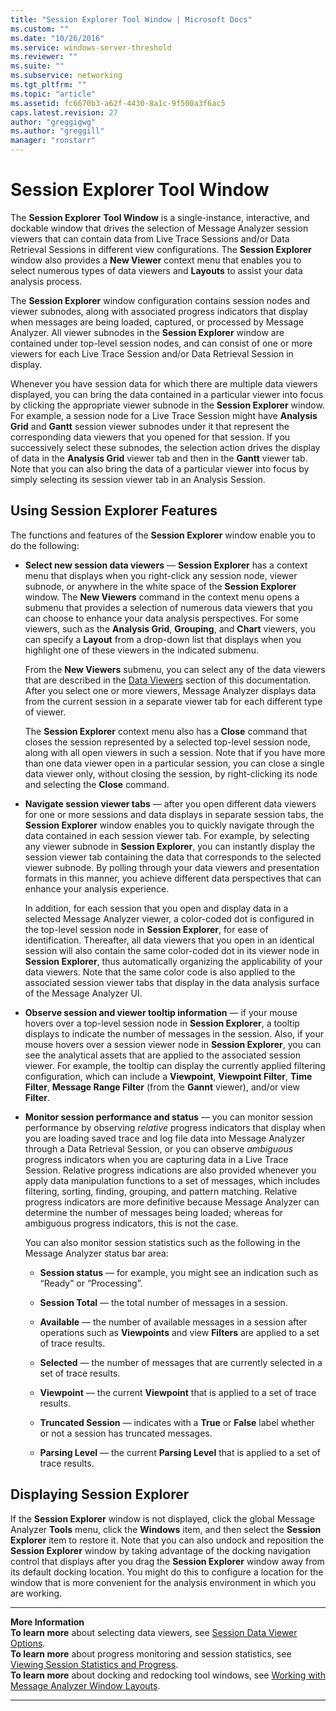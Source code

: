 ```yaml
---
title: "Session Explorer Tool Window | Microsoft Docs"
ms.custom: ""
ms.date: "10/26/2016"
ms.service: windows-server-threshold
ms.reviewer: ""
ms.suite: ""
ms.subservice: networking
ms.tgt_pltfrm: ""
ms.topic: "article"
ms.assetid: fc6670b3-a62f-4430-8a1c-9f500a3f6ac5
caps.latest.revision: 27
author: "greggigwg"
ms.author: "greggill"
manager: "ronstarr"
---
```


# Session Explorer Tool Window

The **Session Explorer** **Tool Window** is a single-instance, interactive, and dockable window that drives the selection of Message Analyzer session viewers that can contain data from Live Trace Sessions and/or Data Retrieval Sessions in different view configurations. The **Session Explorer** window also provides a **New Viewer** context menu that enables you to select numerous types of data viewers and **Layouts** to assist your data analysis process.  
  
 The **Session Explorer** window configuration contains session nodes and viewer subnodes, along with associated progress indicators that display when messages are being loaded, captured, or processed by Message Analyzer. All viewer subnodes in the **Session Explorer** window are contained under top-level session nodes, and can consist of one or more viewers for each Live Trace Session and/or Data Retrieval Session in display.  
  
 Whenever you have session data for which there are multiple data viewers displayed, you can bring the data contained in a particular viewer into focus by clicking the appropriate viewer subnode in the **Session Explorer** window. For example, a session node for a Live Trace Session might have **Analysis Grid** and **Gantt** session viewer subnodes under it that represent the corresponding data viewers that you opened for that session. If you successively select these subnodes, the selection action drives the display of data in the **Analysis Grid** viewer tab and then in the **Gantt** viewer tab. Note that you can also bring the data of a particular viewer into focus by simply selecting its session viewer tab in an Analysis Session.  
  
## Using Session Explorer Features  

 The functions and features of the **Session Explorer** window enable you to do the following:  
  
-   **Select new session data viewers** — **Session Explorer** has a context menu that displays when you right-click any session node, viewer subnode, or anywhere in the white space of the **Session Explorer** window. The **New Viewers** command in the context menu opens a submenu that provides a selection of numerous  data viewers that you can choose to enhance your data analysis perspectives. For some viewers, such as the **Analysis Grid**, **Grouping**, and **Chart** viewers, you can specify a **Layout** from a drop-down list that displays when you highlight one of these viewers in the indicated submenu.  
  
     From the **New Viewers** submenu, you can select any of the data viewers that are described in the [Data Viewers](data-viewers.md) section of this documentation. After you select one or more viewers, Message Analyzer displays data from the current session in a separate viewer tab for each different type of viewer.  
  
     The **Session Explorer** context menu also has a **Close** command that closes the session represented by a selected top-level session node, along with all open viewers in such a session. Note that if you have more than one data viewer open in a particular session, you can close a single data viewer only, without closing the session, by right-clicking its node and selecting the **Close** command.  
  
-   **Navigate session viewer tabs** — after you open different data viewers for one or more sessions and data displays in separate session tabs, the **Session Explorer** window enables you to quickly navigate through the data contained in each session viewer tab. For example, by selecting any viewer subnode in **Session Explorer**, you can instantly display the session viewer tab containing the data that corresponds to the selected viewer subnode. By polling through your data viewers and presentation formats in this manner, you achieve different data perspectives that can enhance your analysis experience.  
  
     In addition, for each session that you open and display data in a selected Message Analyzer viewer, a color-coded dot is configured in the top-level session node in **Session Explorer**, for ease of identification. Thereafter, all data viewers that you open in an identical session will also contain the same color-coded dot in its viewer node in **Session Explorer**, thus automatically organizing the applicability of your data viewers. Note that the same color code is also applied to the associated session viewer tabs that display in the data analysis surface of the Message Analyzer UI.  
  
-   **Observe session and viewer tooltip information** — if your mouse hovers over a top-level session node in **Session Explorer**, a tooltip displays to indicate the number of messages in the session. Also, if your mouse hovers over a session viewer node in **Session Explorer**, you can see the analytical assets that are applied to the associated session viewer. For example, the tooltip can display the currently applied filtering configuration, which can include a **Viewpoint**, **Viewpoint Filter**, **Time Filter**, **Message Range Filter** (from the **Gannt** viewer), and/or view **Filter**.  
  
-   **Monitor session performance and status** — you can monitor session performance by observing *relative* progress indicators that display when you are loading saved trace and log file data into Message Analyzer through a Data Retrieval Session, or you can observe *ambiguous* progress indicators when you are capturing data in a Live Trace Session. Relative progress indications are also provided whenever you apply data manipulation functions to a set of messages, which includes filtering, sorting, finding, grouping, and pattern matching. Relative progress indicators are more definitive because Message Analyzer can determine the number of messages being loaded; whereas for ambiguous progress indicators, this is not the case.  
  
     You can also monitor session statistics such as the following in the Message Analyzer status bar area:  
  
    -   **Session status** — for example, you might see an indication such as “Ready” or “Processing”.  
  
    -   **Session Total** — the total number of messages in a session.  
  
    -   **Available** — the number of available messages in a session after operations such as **Viewpoints** and view **Filters** are applied to a set of trace results.  
  
    -   **Selected** — the number of messages that are currently selected in a set of trace results.  
  
    -   **Viewpoint** — the current **Viewpoint** that is applied to a set of trace results.  
  
    -   **Truncated Session** — indicates with a **True** or **False** label whether or not a session has truncated messages.  
  
    -   **Parsing Level** — the current **Parsing Level** that is applied to a set of trace results.  
  
## Displaying Session Explorer  

 If the **Session Explorer** window is not displayed, click the global Message Analyzer **Tools** menu, click the **Windows** item, and then select the **Session Explorer** item to restore it. Note that you can also undock and reposition the **Session Explorer** window by taking advantage of the docking navigation control that displays after you drag the **Session Explorer** window away from its default docking location. You might do this to configure a location for the window that is more convenient for the analysis environment in which you are working.  
  
---  
  
 **More Information**   
 **To learn more** about selecting data viewers, see [Session Data Viewer Options](session-data-viewer-options.md).  
**To learn more** about progress monitoring and session statistics, see [Viewing Session Statistics and Progress](viewing-session-statistics-and-progress.md).  
**To learn more** about docking and redocking tool windows, see [Working with Message Analyzer Window Layouts](working-with-message-analyzer-window-layouts.md).  

---
